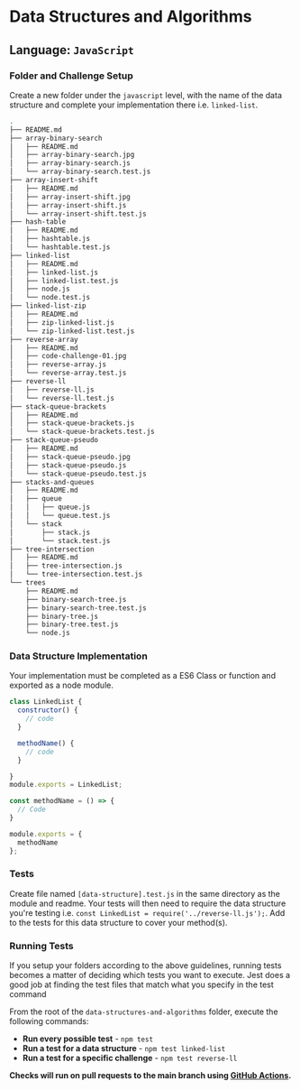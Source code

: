 # Data Structures and Algorithms

## Language: `JavaScript`

### Folder and Challenge Setup

Create a new folder under the `javascript` level, with the name of the data structure and complete your implementation there i.e. `linked-list`.

```bash
.
├── README.md
├── array-binary-search
│   ├── README.md
│   ├── array-binary-search.jpg
│   ├── array-binary-search.js
│   └── array-binary-search.test.js
├── array-insert-shift
│   ├── README.md
│   ├── array-insert-shift.jpg
│   ├── array-insert-shift.js
│   └── array-insert-shift.test.js
├── hash-table
│   ├── README.md
│   ├── hashtable.js
│   └── hashtable.test.js
├── linked-list
│   ├── README.md
│   ├── linked-list.js
│   ├── linked-list.test.js
│   ├── node.js
│   └── node.test.js
├── linked-list-zip
│   ├── README.md
│   ├── zip-linked-list.js
│   └── zip-linked-list.test.js
├── reverse-array
│   ├── README.md
│   ├── code-challenge-01.jpg
│   ├── reverse-array.js
│   └── reverse-array.test.js
├── reverse-ll
│   ├── reverse-ll.js
│   └── reverse-ll.test.js
├── stack-queue-brackets
│   ├── README.md
│   ├── stack-queue-brackets.js
│   └── stack-queue-brackets.test.js
├── stack-queue-pseudo
│   ├── README.md
│   ├── stack-queue-pseudo.jpg
│   ├── stack-queue-pseudo.js
│   └── stack-queue-pseudo.test.js
├── stacks-and-queues
│   ├── README.md
│   ├── queue
│   │   ├── queue.js
│   │   └── queue.test.js
│   └── stack
│       ├── stack.js
│       └── stack.test.js
├── tree-intersection
│   ├── README.md
│   ├── tree-intersection.js
│   └── tree-intersection.test.js
└── trees
    ├── README.md
    ├── binary-search-tree.js
    ├── binary-search-tree.test.js
    ├── binary-tree.js
    ├── binary-tree.test.js
    └── node.js
```

### Data Structure Implementation

Your implementation must be completed as a ES6 Class or function and exported as a node module.

  ```javascript
  class LinkedList {
    constructor() {
      // code
    }

    methodName() {
      // code
    }

  }
  module.exports = LinkedList;
  ```

  ```javascript
  const methodName = () => {
    // Code
  }

  module.exports = {
    methodName
  };
  ```

### Tests
Create file named `[data-structure].test.js` in the same directory as the module and readme. Your tests will then need to require the data structure you're testing i.e. `const LinkedList = require('../reverse-ll.js');`. Add to the tests for this data structure to cover your method(s).

### Running Tests

If you setup your folders according to the above guidelines, running tests becomes a matter of deciding which tests you want to execute.  Jest does a good job at finding the test files that match what you specify in the test command

From the root of the `data-structures-and-algorithms` folder, execute the following commands:

- **Run every possible test** - `npm test`
- **Run a test for a data structure** - `npm test linked-list`
- **Run a test for a specific challenge** - `npm test reverse-ll`

**Checks will run on pull requests to the main branch using [GitHub Actions](https://github.com/MuckT/data-structures-and-algorithms/actions/workflows/javascript-tests.yml).**
